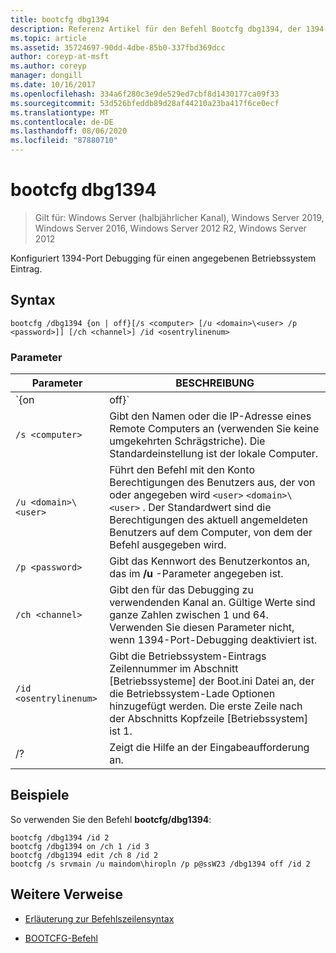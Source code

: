 ```yaml
---
title: bootcfg dbg1394
description: Referenz Artikel für den Befehl Bootcfg dbg1394, der 1394-Port-Debugging für einen angegebenen Betriebssystem Eintrag konfiguriert
ms.topic: article
ms.assetid: 35724697-90dd-4dbe-85b0-337fbd369dcc
author: coreyp-at-msft
ms.author: coreyp
manager: dongill
ms.date: 10/16/2017
ms.openlocfilehash: 334a6f280c3e9de529ed7cbf8d1430177ca09f33
ms.sourcegitcommit: 53d526bfeddb89d28af44210a23ba417f6ce0ecf
ms.translationtype: MT
ms.contentlocale: de-DE
ms.lasthandoff: 08/06/2020
ms.locfileid: "87880710"
---
```

# <a name="bootcfg-dbg1394"></a>bootcfg dbg1394

> Gilt für: Windows Server (halbjährlicher Kanal), Windows Server 2019, Windows Server 2016, Windows Server 2012 R2, Windows Server 2012

Konfiguriert 1394-Port Debugging für einen angegebenen Betriebssystem Eintrag.

## <a name="syntax"></a>Syntax

```
bootcfg /dbg1394 {on | off}[/s <computer> [/u <domain>\<user> /p <password>]] [/ch <channel>] /id <osentrylinenum>
```

### <a name="parameters"></a>Parameter

| Parameter | BESCHREIBUNG |
| --------- | ----------- |
| `{on | off}` | Gibt den Wert für 1394-Port Debugging an, einschließlich:<ul><li>**auf.** Aktiviert die Unterstützung für Remote Debugging durch Hinzufügen der/dbg1394-Option zum angegebenen `<osentrylinenum>` .</li><li>**abgeschrieben.** Deaktiviert die Unterstützung für Remote Debugging, indem die/dbg1394-Option aus dem angegebenen entfernt wird <osentrylinenum> .</li></ul> |
| `/s <computer>` | Gibt den Namen oder die IP-Adresse eines Remote Computers an (verwenden Sie keine umgekehrten Schrägstriche). Die Standardeinstellung ist der lokale Computer. |
| `/u <domain>\<user>`  | Führt den Befehl mit den Konto Berechtigungen des Benutzers aus, der von oder angegeben wird `<user>` `<domain>\<user>` . Der Standardwert sind die Berechtigungen des aktuell angemeldeten Benutzers auf dem Computer, von dem der Befehl ausgegeben wird. |
| `/p <password>` | Gibt das Kennwort des Benutzerkontos an, das im **/u** -Parameter angegeben ist. |
| `/ch <channel>` | Gibt den für das Debugging zu verwendenden Kanal an. Gültige Werte sind ganze Zahlen zwischen 1 und 64. Verwenden Sie diesen Parameter nicht, wenn 1394-Port-Debugging deaktiviert ist. |
| `/id <osentrylinenum>` | Gibt die Betriebssystem-Eintrags Zeilennummer im Abschnitt [Betriebssysteme] der Boot.ini Datei an, der die Betriebssystem-Lade Optionen hinzugefügt werden. Die erste Zeile nach der Abschnitts Kopfzeile [Betriebssystem] ist 1. |
| /? | Zeigt die Hilfe an der Eingabeaufforderung an. |

## <a name="examples"></a>Beispiele

So verwenden Sie den Befehl **bootcfg/dbg1394**:

```
bootcfg /dbg1394 /id 2
bootcfg /dbg1394 on /ch 1 /id 3
bootcfg /dbg1394 edit /ch 8 /id 2
bootcfg /s srvmain /u maindom\hiropln /p p@ssW23 /dbg1394 off /id 2
```

## <a name="additional-references"></a>Weitere Verweise

- [Erläuterung zur Befehlszeilensyntax](command-line-syntax-key.md)

- [BOOTCFG-Befehl](bootcfg.md)
